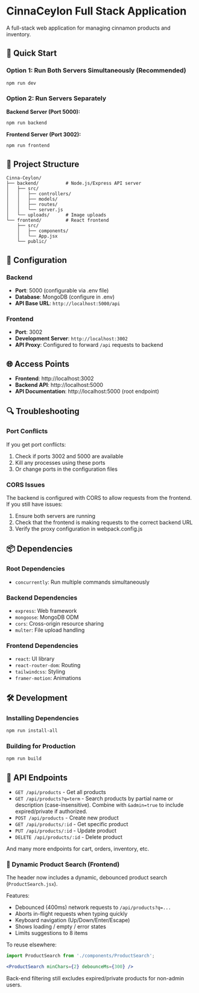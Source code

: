 # CinnaCeylon Full Stack Application

A full-stack web application for managing cinnamon products and inventory.

## 🚀 Quick Start

### Option 1: Run Both Servers Simultaneously (Recommended)
```bash
npm run dev
```

### Option 2: Run Servers Separately

**Backend Server (Port 5000):**
```bash
npm run backend
```

**Frontend Server (Port 3002):**
```bash
npm run frontend
```

## 📁 Project Structure

```
Cinna-Ceylon/
├── backend/          # Node.js/Express API server
│   ├── src/
│   │   ├── controllers/
│   │   ├── models/
│   │   ├── routes/
│   │   └── server.js
│   └── uploads/      # Image uploads
└── frontend/         # React frontend
    ├── src/
    │   ├── components/
    │   └── App.jsx
    └── public/
```

## 🔧 Configuration

### Backend
- **Port**: 5000 (configurable via .env file)
- **Database**: MongoDB (configure in .env)
- **API Base URL**: `http://localhost:5000/api`

### Frontend
- **Port**: 3002
- **Development Server**: `http://localhost:3002`
- **API Proxy**: Configured to forward `/api` requests to backend

## 🌐 Access Points

- **Frontend**: http://localhost:3002
- **Backend API**: http://localhost:5000
- **API Documentation**: http://localhost:5000 (root endpoint)

## 🔍 Troubleshooting

### Port Conflicts
If you get port conflicts:
1. Check if ports 3002 and 5000 are available
2. Kill any processes using these ports
3. Or change ports in the configuration files

### CORS Issues
The backend is configured with CORS to allow requests from the frontend. If you still have issues:
1. Ensure both servers are running
2. Check that the frontend is making requests to the correct backend URL
3. Verify the proxy configuration in webpack.config.js

## 📦 Dependencies

### Root Dependencies
- `concurrently`: Run multiple commands simultaneously

### Backend Dependencies
- `express`: Web framework
- `mongoose`: MongoDB ODM
- `cors`: Cross-origin resource sharing
- `multer`: File upload handling

### Frontend Dependencies
- `react`: UI library
- `react-router-dom`: Routing
- `tailwindcss`: Styling
- `framer-motion`: Animations

## 🛠️ Development

### Installing Dependencies
```bash
npm run install-all
```

### Building for Production
```bash
npm run build
```

## 📝 API Endpoints

- `GET /api/products` - Get all products
- `GET /api/products?q=term` - Search products by partial name or description (case-insensitive). Combine with `&admin=true` to include expired/private if authorized.
- `POST /api/products` - Create new product
- `GET /api/products/:id` - Get specific product
- `PUT /api/products/:id` - Update product
- `DELETE /api/products/:id` - Delete product

And many more endpoints for cart, orders, inventory, etc.

### 🔎 Dynamic Product Search (Frontend)
The header now includes a dynamic, debounced product search (`ProductSearch.jsx`).

Features:
- Debounced (400ms) network requests to `/api/products?q=...`
- Aborts in-flight requests when typing quickly
- Keyboard navigation (Up/Down/Enter/Escape)
- Shows loading / empty / error states
- Limits suggestions to 8 items

To reuse elsewhere:
```jsx
import ProductSearch from './components/ProductSearch';

<ProductSearch minChars={2} debounceMs={300} />
```

Back-end filtering still excludes expired/private products for non-admin users.
